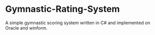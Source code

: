 # Gymnastic-Rating-System
A simple gymnastic scoring system written in C# and implemented on Oracle and winform.
